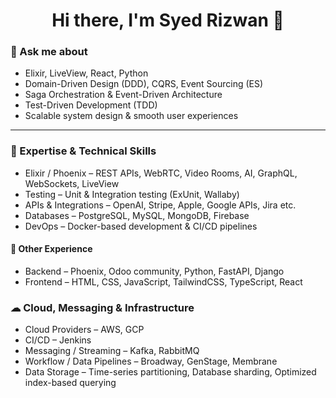 <h1 align="center">Hi there, I'm Syed Rizwan 👋</h1>

### 💬 Ask me about

- Elixir, LiveView, React, Python
- Domain-Driven Design (DDD), CQRS, Event Sourcing (ES)
- Saga Orchestration & Event-Driven Architecture
- Test-Driven Development (TDD)
- Scalable system design & smooth user experiences
  
---

### 🧪 Expertise & Technical Skills

- Elixir / Phoenix – REST APIs, WebRTC, Video Rooms, AI, GraphQL, WebSockets, LiveView
- Testing – Unit & Integration testing (ExUnit, Wallaby)
- APIs & Integrations – OpenAI, Stripe, Apple, Google APIs, Jira etc.
- Databases – PostgreSQL, MySQL, MongoDB, Firebase
- DevOps – Docker-based development & CI/CD pipelines

#### 🧩 Other Experience

- Backend – Phoenix, Odoo community, Python, FastAPI, Django  
- Frontend – HTML, CSS, JavaScript, TailwindCSS, TypeScript, React

### ☁ Cloud, Messaging & Infrastructure

- Cloud Providers – AWS, GCP  
- CI/CD – Jenkins  
- Messaging / Streaming – Kafka, RabbitMQ  
- Workflow / Data Pipelines – Broadway, GenStage, Membrane  
- Data Storage – Time-series partitioning, Database sharding, Optimized index-based querying

<!--
**Iam-syedrizwan/Iam-syedrizwan** is a ✨ _special_ ✨ repository because its `README.md` (this file) appears on your GitHub profile.

Here are some ideas to get you started:

- 🔭 I’m currently working on ...
- 🌱 I’m currently learning ...
- 👯 I’m looking to collaborate on ...
- 🤔 I’m looking for help with ...
- 💬 Ask me about ...
- 📫 How to reach me: ...
- 😄 Pronouns: ...
- ⚡ Fun fact: ...
-->
